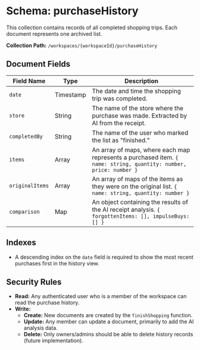 # Schema: purchaseHistory

This collection contains records of all completed shopping trips. Each document represents one archived list.

**Collection Path:** `/workspaces/{workspaceId}/purchaseHistory`

## Document Fields

| Field Name      | Type      | Description                                                                                                   |
|-----------------|-----------|---------------------------------------------------------------------------------------------------------------|
| `date`          | Timestamp | The date and time the shopping trip was completed.                                                            |
| `store`         | String    | The name of the store where the purchase was made. Extracted by AI from the receipt.                          |
| `completedBy`   | String    | The name of the user who marked the list as "finished."                                                       |
| `items`         | Array     | An array of maps, where each map represents a purchased item. `{ name: string, quantity: number, price: number }` |
| `originalItems` | Array     | An array of maps of the items as they were on the original list. `{ name: string, quantity: number }`           |
| `comparison`    | Map       | An object containing the results of the AI receipt analysis. `{ forgottenItems: [], impulseBuys: [] }`          |

## Indexes

- A descending index on the `date` field is required to show the most recent purchases first in the history view.

## Security Rules

- **Read:** Any authenticated user who is a member of the workspace can read the purchase history.
- **Write:**
    - **Create:** New documents are created by the `finishShopping` function.
    - **Update:** Any member can update a document, primarily to add the AI analysis data.
    - **Delete:** Only owners/admins should be able to delete history records (future implementation).
